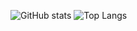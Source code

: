 ![GitHub stats](https://github-readme-stats.vercel.app/api?username=acexy&count_private=true&show_icons=true&theme=buefy)
![Top Langs](https://github-readme-stats.vercel.app/api/top-langs/?username=acexy&layout=compact)
